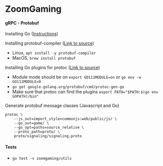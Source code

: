 # ZoomGaming

#### gRPC - Protobuf

Installing Go ([Instructions](https://golang.org/doc/install))

Installing protobuf-compiler ([Link to source](https://grpc.io/docs/protoc-installation/))
- Linux, `apt install -y protobuf-compiler`
- MacOS, `brew install protobuf`

Installing Go plugins for protoc ([Link to source](https://grpc.io/docs/languages/go/quickstart/))
- Module mode should be on `export GO111MODULE=on` or `go env -w GO111MODULE=0`
- `go get google.golang.org/protobuf/cmd/protoc-gen-go`
- Make sure that protoc can find the plugins `export PATH="$PATH:$(go env GOPATH)/bin"`

Generate protobuf message classes (Javascript and Go)
```shell
protoc \
    --js_out=import_style=commonjs:web/public/js/ \
    --go_out=game/ \
    --go_opt=paths=source_relative \
    --proto_path=proto/ \
    proto/signaling/signaling.proto
```

#### Tests

- `go test -v zoomgaming/utils`
